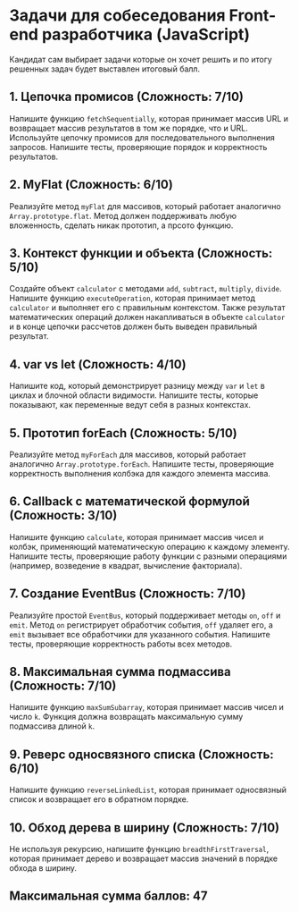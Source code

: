 # Задачи для собеседования Front-end разработчика (JavaScript)

Кандидат сам выбирает задачи которые он хочет решить и по итогу решенных задач будет выставлен итоговый балл.

## 1. Цепочка промисов (Сложность: 7/10)

Напишите функцию `fetchSequentially`, которая принимает массив URL и возвращает массив результатов в том же порядке, что и URL. Используйте цепочку промисов для последовательного выполнения запросов. Напишите тесты, проверяющие порядок и корректность результатов.

## 2. MyFlat (Сложность: 6/10)

Реализуйте метод `myFlat` для массивов, который работает аналогично `Array.prototype.flat`. Метод должен поддерживать любую вложенность, сделать никак прототип, а прсото функцию.

## 3. Контекст функции и объекта (Сложность: 5/10)

Создайте объект `calculator` с методами `add`, `subtract`, `multiply`, `divide`. Напишите функцию `executeOperation`, которая принимает метод `calculator` и выполняет его с правильным контекстом. Также результат математических операций должен накапливаться в объекте `calculator` и в конце цепочки рассчетов должен быть выведен правильный результат.

## 4. var vs let (Сложность: 4/10)

Напишите код, который демонстрирует разницу между `var` и `let` в циклах и блочной области видимости. Напишите тесты, которые показывают, как переменные ведут себя в разных контекстах.

## 5. Прототип forEach (Сложность: 5/10)

Реализуйте метод `myForEach` для массивов, который работает аналогично `Array.prototype.forEach`. Напишите тесты, проверяющие корректность выполнения колбэка для каждого элемента массива.

## 6. Callback с математической формулой (Сложность: 3/10)

Напишите функцию `calculate`, которая принимает массив чисел и колбэк, применяющий математическую операцию к каждому элементу. Напишите тесты, проверяющие работу функции с разными операциями (например, возведение в квадрат, вычисление факториала).

## 7. Создание EventBus (Сложность: 7/10)

Реализуйте простой `EventBus`, который поддерживает методы `on`, `off` и `emit`. Метод `on` регистрирует обработчик события, `off` удаляет его, а `emit` вызывает все обработчики для указанного события. Напишите тесты, проверяющие корректность работы всех методов.

## 8. Максимальная сумма подмассива (Сложность: 7/10)

Напишите функцию `maxSumSubarray`, которая принимает массив чисел и число `k`. Функция должна возвращать максимальную сумму подмассива длиной `k`.

## 9. Реверс односвязного списка (Сложность: 6/10)

Напишите функцию `reverseLinkedList`, которая принимает односвязный список и возвращает его в обратном порядке.

## 10. Обход дерева в ширину (Сложность: 7/10)

Не используя рекурсию, напишите функцию `breadthFirstTraversal`, которая принимает дерево и возвращает массив значений в порядке обхода в ширину.

## Максимальная сумма баллов: 47
